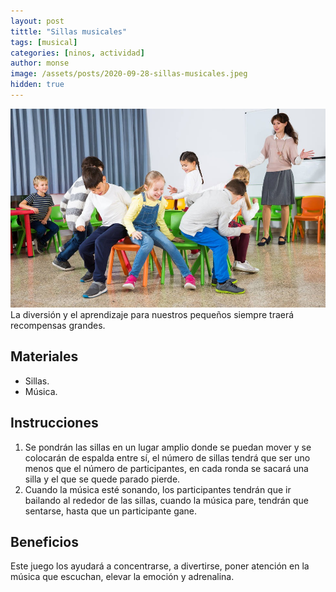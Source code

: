 ```yaml
---
layout: post
tittle: "Sillas musicales"
tags: [musical]
categories: [ninos, actividad] 
author: monse
image: /assets/posts/2020-09-28-sillas-musicales.jpeg
hidden: true
---
```

![Actividad de música](/assets/posts/2020-09-28-sillas-musicales.jpeg)<br/> 
La diversión y el aprendizaje para nuestros pequeños siempre traerá recompensas grandes.

## Materiales 
- Sillas.
- Música. 

## Instrucciones 
1. Se pondrán las sillas en un lugar amplio donde se puedan mover y se colocarán de espalda entre sí, el número de sillas tendrá que ser uno menos que el número de participantes, en cada ronda se sacará una silla y el que se quede parado pierde. 
2. Cuando la música esté sonando, los participantes tendrán que ir bailando al rededor de las sillas, cuando la música pare, tendrán que sentarse, hasta que un participante gane. 

## Beneficios 
Este juego los ayudará a concentrarse, a divertirse, poner atención en la música que escuchan, elevar la emoción y adrenalina. 